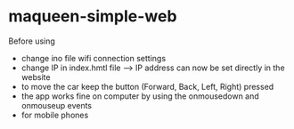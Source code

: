 # maqueen-simple-web

Before using
* change ino file wifi connection settings
* change IP in index.hmtl file --> IP address can now be set directly in the website
* to move the car keep the button (Forward, Back, Left, Right) pressed
* the app works fine on computer by using the onmousedown and onmouseup events
* for mobile phones 
